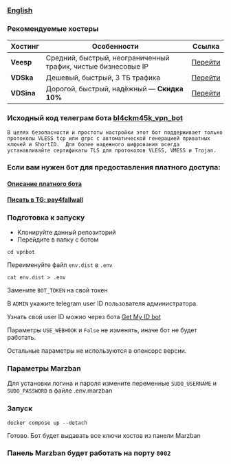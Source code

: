 ### [English](README.md)
### Рекомендуемые хостеры

| Хостинг | Особенности | Ссылка |
|--------|-------------|--------|
| **Veesp** | Средний, быстрый, неограниченный трафик, чистые бизнесовые IP | [Перейти](https://secure.veesp.com/?affid=1374) |
| **VDSka** | Дешевый, быстрый, 3 ТБ трафика | [Перейти](https://vdska.ru?p=21892) |
| **VDSina** | Дорогой, быстрый, надёжный — **Скидка 10%** | [Перейти](https://www.vdsina.com/?partner=bv6a5sjwaj) |

### Исходный код телеграм бота [bl4ckm45k_vpn_bot](https://t.me/bl4ckm45k_vpn_bot "bl4ckm45k_vpn_bot")

`В целях безопасности и простоты настройки этот бот поддерживает только протоколы VLESS tcp или grpc
с автоматической генерацией приватных ключей и ShortID. 
Для более надежного шифрования всегда устанавливайте сертификаты TLS для протоколов VLESS, VMESS и Trojan.
`

### Если вам нужен бот для предоставления платного доступа: 
#### [Описание  платного бота](https://github.com/bl4ckm45k/vpnbot/blob/master/README_PAID_BOT_RU.md "Описание функционала платного бота")
#### [Писать в TG: pay4fallwall](https://pay4fallwall.t.me/ "pay4fallwall")


### Подготовка к запуску
- Клонируйте данный репозиторий
- Перейдите в папку с ботом
```pycon
cd vpnbot
```

Переименуйте файл `env.dist` в `.env` 
```pycon
cat env.dist > .env
```

Замените `BOT_TOKEN` на свой токен

В `ADMIN` укажите telegram user ID пользователя администратора.

Узнать свой user ID можно через бота [Get My ID bot](https://t.me/getmyid_bot "Get My ID bot")

Параметры `USE_WEBHOOK` и `False` не изменять, иначе бот не будет работать.

Остальные параметры не используются в опенсорс версии.

### Параметры Marzban
Для установки логина и пароля измените переменные `SUDO_USERNAME` и `SUDO_PASSWORD` в файле .env.marzban

### Запуск
```pycon
docker compose up --detach
```

Готово. Бот будет выдавать все ключи хостов из панели Marzban

### Панель Marzban будет работать на порту `8002`

